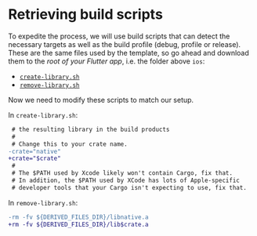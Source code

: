 # Retrieving build scripts

To expedite the process, we will use build scripts that can detect the
necessary targets as well as the build profile (debug, profile or release).
These are the same files used by the template, so go ahead and download them
to the *root of your Flutter app*, i.e. the folder above `ios`:

- [`create-library.sh`](https://raw.githubusercontent.com/Desdaemon/flutter_rust_bridge_template/main/create-library.sh)
- [`remove-library.sh`](https://github.com/Desdaemon/flutter_rust_bridge_template/blob/main/remove-library.sh)

Now we need to modify these scripts to match our setup.

In `create-library.sh`:

```diff
 # the resulting library in the build products
 #
 # Change this to your crate name.
-crate="native"
+crate="$crate"
 #
 # The $PATH used by Xcode likely won't contain Cargo, fix that.
 # In addition, the $PATH used by XCode has lots of Apple-specific
 # developer tools that your Cargo isn't expecting to use, fix that.
```

In `remove-library.sh`:

```diff
-rm -fv ${DERIVED_FILES_DIR}/libnative.a
+rm -fv ${DERIVED_FILES_DIR}/lib$crate.a
```

